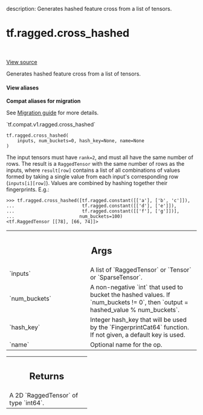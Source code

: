 description: Generates hashed feature cross from a list of tensors.

<div itemscope itemtype="http://developers.google.com/ReferenceObject">
<meta itemprop="name" content="tf.ragged.cross_hashed" />
<meta itemprop="path" content="Stable" />
</div>

# tf.ragged.cross_hashed

<!-- Insert buttons and diff -->

<table class="tfo-notebook-buttons tfo-api nocontent" align="left">

</table>

<a target="_blank" href="/code/stable/tensorflow/python/ops/ragged/ragged_array_ops.py">View source</a>



Generates hashed feature cross from a list of tensors.

<section class="expandable">
  <h4 class="showalways">View aliases</h4>
  <p>
<b>Compat aliases for migration</b>
<p>See
<a href="https://www.tensorflow.org/guide/migrate">Migration guide</a> for
more details.</p>
<p>`tf.compat.v1.ragged.cross_hashed`</p>
</p>
</section>

<pre class="devsite-click-to-copy prettyprint lang-py tfo-signature-link">
<code>tf.ragged.cross_hashed(
    inputs, num_buckets=0, hash_key=None, name=None
)
</code></pre>



<!-- Placeholder for "Used in" -->

The input tensors must have `rank=2`, and must all have the same number of
rows.  The result is a `RaggedTensor` with the same number of rows as the
inputs, where `result[row]` contains a list of all combinations of values
formed by taking a single value from each input's corresponding row
(`inputs[i][row]`).  Values are combined by hashing together their
fingerprints. E.g.:

```
>>> tf.ragged.cross_hashed([tf.ragged.constant([['a'], ['b', 'c']]),
...                         tf.ragged.constant([['d'], ['e']]),
...                         tf.ragged.constant([['f'], ['g']])],
...                        num_buckets=100)
<tf.RaggedTensor [[78], [66, 74]]>
```

<!-- Tabular view -->
 <table class="responsive fixed orange">
<colgroup><col width="214px"><col></colgroup>
<tr><th colspan="2"><h2 class="add-link">Args</h2></th></tr>

<tr>
<td>
`inputs`
</td>
<td>
A list of `RaggedTensor` or `Tensor` or `SparseTensor`.
</td>
</tr><tr>
<td>
`num_buckets`
</td>
<td>
A non-negative `int` that used to bucket the hashed values. If
`num_buckets != 0`, then `output = hashed_value % num_buckets`.
</td>
</tr><tr>
<td>
`hash_key`
</td>
<td>
Integer hash_key that will be used by the `FingerprintCat64`
function. If not given, a default key is used.
</td>
</tr><tr>
<td>
`name`
</td>
<td>
Optional name for the op.
</td>
</tr>
</table>



<!-- Tabular view -->
 <table class="responsive fixed orange">
<colgroup><col width="214px"><col></colgroup>
<tr><th colspan="2"><h2 class="add-link">Returns</h2></th></tr>
<tr class="alt">
<td colspan="2">
A 2D `RaggedTensor` of type `int64`.
</td>
</tr>

</table>

